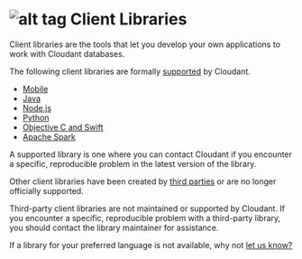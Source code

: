 # ![alt tag](images/libraries_icon.png) Client Libraries

Client libraries are the tools that let you develop your own applications to work with Cloudant databases.

The following client libraries are formally [supported](libraries.html#supported-client-libraries) by Cloudant.

-	[Mobile](libraries.html#mobile)
-	[Java](libraries.html#java)
-	[Node.js](libraries.html#node.js)
-	[Python](libraries.html#python)
-	[Objective C and Swift](libraries.html#objective-c-and-swift)
-	[Apache Spark](libraries.html#apache-spark)

A supported library is one where you can contact Cloudant if you encounter a specific, reproducible problem in the latest version of the library.

Other client libraries have been created by [third parties](libraries.html#third-party-client-libraries) or are no longer officially supported.

<aside class="warning" role="complementary" aria-label="notmaintained">Third-party client libraries are not maintained or supported by Cloudant.
If you encounter a specific, reproducible problem with a third-party library,
you should contact the library maintainer for assistance.</aside> 

If a library for your preferred language is not available,
why not [let us know?](https://github.com/cloudant-labs/slate/issues)

